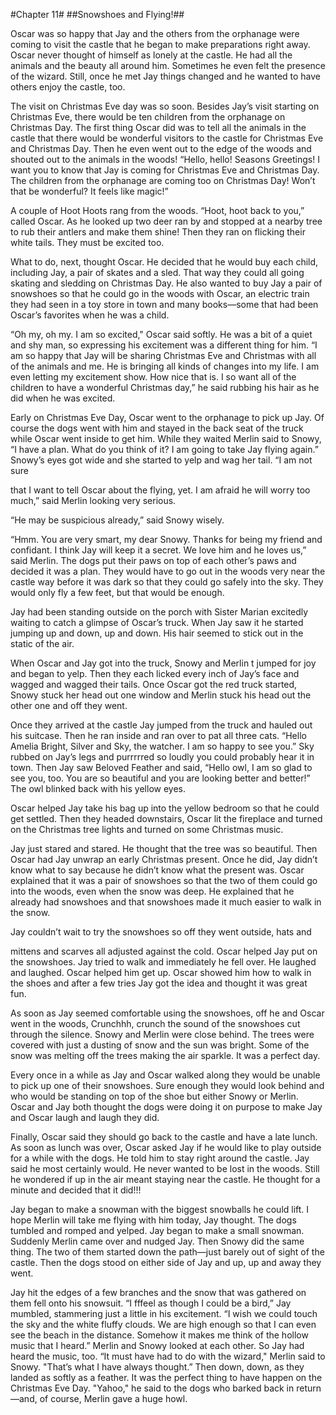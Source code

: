 #Chapter 11#
##Snowshoes and Flying!##

Oscar was so happy that Jay and the others from the orphanage were coming to visit the castle that he began to make preparations right away. Oscar never thought of himself as lonely at the castle. He had all the animals and the beauty all around him. Sometimes he even felt the presence of the wizard. Still, once he met Jay things changed and he wanted to have others enjoy the castle, too.

The visit on Christmas Eve day was so soon. Besides Jay’s visit starting on Christmas Eve, there would be ten children from the orphanage on Christmas Day. The first thing Oscar did was to tell all the animals in the castle that there would be wonderful visitors to the castle for Christmas Eve and Christmas Day. Then he even went out to the edge of the woods and shouted out to the animals in the woods! “Hello, hello! Seasons Greetings! I want you to know that Jay is coming for Christmas Eve and Christmas Day. The children from the orphanage are coming too on Christmas Day! Won’t that be wonderful? It feels like magic!”

A couple of Hoot Hoots rang from the woods. “Hoot, hoot back to you,” called Oscar. As he looked up two deer ran by and stopped at a nearby tree to rub their antlers and make them shine! Then they ran on flicking their white tails. They must be excited too.

What to do, next, thought Oscar. He decided that he would buy each child, including Jay, a pair of skates and a sled. That way they could all going skating and sledding on Christmas Day. He also wanted to buy Jay a pair of snowshoes so that he could go in the woods with Oscar, an electric train they had seen in a toy store in town and many books—some that had been Oscar’s favorites when he was a child.

“Oh my, oh my. I am so excited," Oscar said softly. He was a bit of a quiet and shy man, so expressing his excitement was a different thing for him. “I am so happy that Jay will be sharing Christmas Eve and Christmas with all of the animals and me. He is bringing all kinds of changes into my life. I am even letting my excitement show. How nice that is. I so want all of the children to have a wonderful Christmas day,” he said rubbing his hair as he did when he was excited.

Early on Christmas Eve Day, Oscar went to the orphanage to pick up Jay. Of course the dogs went with him and stayed in the back seat of the truck while Oscar went inside to get him. While they waited Merlin said to Snowy, “I have a plan. What do you think of it? I am going to take Jay flying again.” Snowy’s eyes got wide and she started to yelp and wag her tail. “I am not sure

that I want to tell Oscar about the flying, yet. I am afraid he will worry too much,” said Merlin looking very serious.

“He may be suspicious already,” said Snowy wisely.

“Hmm. You are very smart, my dear Snowy. Thanks for being my friend and confidant. I think Jay will keep it a secret. We love him and he loves us,” said Merlin. The dogs put their paws on top of each other’s paws and decided it was a plan. They would have to go out in the woods very near the castle way before it was dark so that they could go safely into the sky. They would only fly a few feet, but that would be enough.

Jay had been standing outside on the porch with Sister Marian excitedly waiting to catch a glimpse of Oscar’s truck. When Jay saw it he started jumping up and down, up and down. His hair seemed to stick out in the static of the air.

When Oscar and Jay got into the truck, Snowy and Merlin t jumped for joy and began to yelp. Then they each licked every inch of Jay’s face and wagged and wagged their tails. Once Oscar got the red truck started, Snowy stuck her head out one window and Merlin stuck his head out the other one and off they went.

Once they arrived at the castle Jay jumped from the truck and hauled out his suitcase. Then he ran inside and ran over to pat all three cats. “Hello Amelia Bright, Silver and Sky, the watcher. I am so happy to see you.” Sky rubbed on Jay’s legs and purrrrred so loudly you could probably hear it in town. Then Jay saw Beloved Feather and said, “Hello owl, I am so glad to see you, too. You are so beautiful and you are looking better and better!” The owl blinked back with his yellow eyes.

Oscar helped Jay take his bag up into the yellow bedroom so that he could get settled. Then they headed downstairs, Oscar lit the fireplace and turned on the Christmas tree lights and turned on some Christmas music.

Jay just stared and stared. He thought that the tree was so beautiful. Then Oscar had Jay unwrap an early Christmas present. Once he did, Jay didn’t know what to say because he didn’t know what the present was. Oscar explained that it was a pair of snowshoes so that the two of them could go into the woods, even when the snow was deep. He explained that he already had snowshoes and that snowshoes made it much easier to walk in the snow.

Jay couldn’t wait to try the snowshoes so off they went outside, hats and

mittens and scarves all adjusted against the cold. Oscar helped Jay put on the snowshoes. Jay tried to walk and immediately he fell over. He laughed and laughed. Oscar helped him get up. Oscar showed him how to walk in the shoes and after a few tries Jay got the idea and thought it was great fun.

As soon as Jay seemed comfortable using the snowshoes, off he and Oscar went in the woods, Crunchhh, crunch the sound of the snowshoes cut through the silence. Snowy and Merlin were close behind. The trees were covered with just a dusting of snow and the sun was bright. Some of the snow was melting off the trees making the air sparkle. It was a perfect day.

Every once in a while as Jay and Oscar walked along they would be unable to pick up one of their snowshoes. Sure enough they would look behind and who would be standing on top of the shoe but either Snowy or Merlin. Oscar and Jay both thought the dogs were doing it on purpose to make Jay and Oscar laugh and laugh they did.

Finally, Oscar said they should go back to the castle and have a late lunch. As soon as lunch was over, Oscar asked Jay if he would like to play outside for a while with the dogs. He told him to stay right around the castle. Jay said he most certainly would. He never wanted to be lost in the woods. Still he wondered if up in the air meant staying near the castle. He thought for a minute and decided that it did!!!

Jay began to make a snowman with the biggest snowballs he could lift. I hope Merlin will take me flying with him today, Jay thought. The dogs tumbled and romped and yelped. Jay began to make a small snowman. Suddenly Merlin came over and nudged Jay. Then Snowy did the same thing. The two of them started down the path—just barely out of sight of the castle. Then the dogs stood on either side of Jay and up, up and away they went.

Jay hit the edges of a few branches and the snow that was gathered on them fell onto his snowsuit. “I fffeel as though I could be a bird,” Jay mumbled, stammering just a little in his excitement. “I wish we could touch the sky and the white fluffy clouds. We are high enough so that I can even see the beach in the distance. Somehow it makes me think of the hollow music that I heard.” Merlin and Snowy looked at each other. So Jay had heard the music, too. “It must have had to do with the wizard," Merlin said to Snowy. "That’s what I have always thought.” Then down, down, as they landed as softly as a feather. It was the perfect thing to have happen on the Christmas Eve Day. "Yahoo," he said to the dogs who barked back in return—and, of course, Merlin gave a huge howl.
